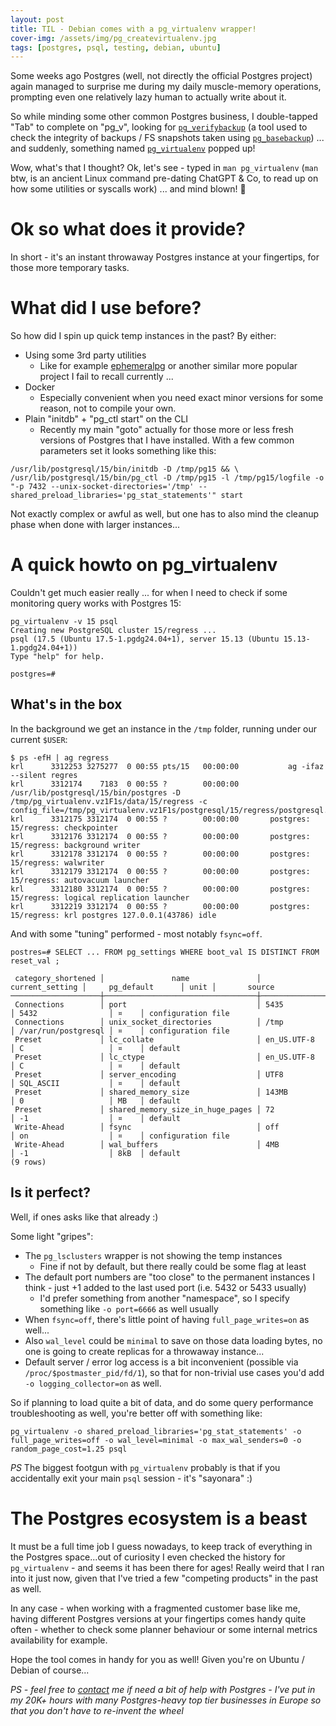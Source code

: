 ```yaml
---
layout: post
title: TIL - Debian comes with a pg_virtualenv wrapper!
cover-img: /assets/img/pg_createvirtualenv.jpg
tags: [postgres, psql, testing, debian, ubuntu]
---
```


Some weeks ago Postgres (well, not directly the official Postgres project) again managed to surprise me during my daily
muscle-memory operations, prompting even one relatively lazy human to actually write about it.

So while minding some other common Postgres business, I double-tapped "Tab" to complete on "pg_v", looking for [`pg_verifybackup`](https://www.postgresql.org/docs/current/app-pgverifybackup.html)
(a tool used to check the integrity of backups / FS snapshots taken using [`pg_basebackup`](https://www.postgresql.org/docs/current/app-pgbasebackup.html)) ...
and suddenly, something named [`pg_virtualenv`](https://manpages.ubuntu.com/manpages/focal/man1/pg_virtualenv.1.html) popped up!

Wow, what's that I thought? Ok, let's see - typed in `man pg_virtualenv` (`man` btw, is an ancient Linux command pre-dating
ChatGPT & Co, to read up on how some utilities or syscalls work) ... and mind blown! 🤯

# Ok so what does it provide? 

In short - it's an instant throwaway Postgres instance at your fingertips, for those more temporary tasks.

# What did I use before?

So how did I spin up quick temp instances in the past? By either:

* Using some 3rd party utilities
  - Like for example [ephemeralpg](https://github.com/eradman/ephemeralpg) or another similar more
    popular project I fail to recall currently ...
* Docker
  - Especially convenient when you need exact minor versions for some reason, not to compile your own.
* Plain "initdb" + "pg_ctl start" on the CLI
  - Recently my main "goto" actually for those more or less fresh versions of Postgres that I have installed. With a few
    common parameters set it looks something like this:

```commandline
/usr/lib/postgresql/15/bin/initdb -D /tmp/pg15 && \
/usr/lib/postgresql/15/bin/pg_ctl -D /tmp/pg15 -l /tmp/pg15/logfile -o "-p 7432 --unix-socket-directories='/tmp' --shared_preload_libraries='pg_stat_statements'" start
```
Not exactly complex or awful as well, but one has to also mind the cleanup phase when done with larger instances... 

# A quick howto on pg_virtualenv

Couldn't get much easier really ... for when I need to check if some monitoring query works with Postgres 15: 

```
pg_virtualenv -v 15 psql
Creating new PostgreSQL cluster 15/regress ...
psql (17.5 (Ubuntu 17.5-1.pgdg24.04+1), server 15.13 (Ubuntu 15.13-1.pgdg24.04+1))
Type "help" for help.

postgres=#
```

## What's in the box

In the background we get an instance in the `/tmp` folder, running under our current `$USER`:

```
$ ps -efH | ag regress
krl      3312253 3275277  0 00:55 pts/15   00:00:00           ag -ifaz --silent regres
krl      3312174    7183  0 00:55 ?        00:00:00     /usr/lib/postgresql/15/bin/postgres -D /tmp/pg_virtualenv.vz1F1s/data/15/regress -c config_file=/tmp/pg_virtualenv.vz1F1s/postgresql/15/regress/postgresql.conf
krl      3312175 3312174  0 00:55 ?        00:00:00       postgres: 15/regress: checkpointer 
krl      3312176 3312174  0 00:55 ?        00:00:00       postgres: 15/regress: background writer 
krl      3312178 3312174  0 00:55 ?        00:00:00       postgres: 15/regress: walwriter 
krl      3312179 3312174  0 00:55 ?        00:00:00       postgres: 15/regress: autovacuum launcher 
krl      3312180 3312174  0 00:55 ?        00:00:00       postgres: 15/regress: logical replication launcher 
krl      3312219 3312174  0 00:55 ?        00:00:00       postgres: 15/regress: krl postgres 127.0.0.1(43786) idle
```

And with some "tuning" performed - most notably `fsync=off`.

```
postres=# SELECT ... FROM pg_settings WHERE boot_val IS DISTINCT FROM reset_val ;

 category_shortened │               name               │ current_setting │     pg_default      │ unit │       source       
────────────────────┼──────────────────────────────────┼─────────────────┼─────────────────────┼──────┼────────────────────
 Connections        │ port                             │ 5435            │ 5432                │ ¤    │ configuration file
 Connections        │ unix_socket_directories          │ /tmp            │ /var/run/postgresql │ ¤    │ configuration file
 Preset             │ lc_collate                       │ en_US.UTF-8     │ C                   │ ¤    │ default
 Preset             │ lc_ctype                         │ en_US.UTF-8     │ C                   │ ¤    │ default
 Preset             │ server_encoding                  │ UTF8            │ SQL_ASCII           │ ¤    │ default
 Preset             │ shared_memory_size               │ 143MB           │ 0                   │ MB   │ default
 Preset             │ shared_memory_size_in_huge_pages │ 72              │ -1                  │ ¤    │ default
 Write-Ahead        │ fsync                            │ off             │ on                  │ ¤    │ configuration file
 Write-Ahead        │ wal_buffers                      │ 4MB             │ -1                  │ 8kB  │ default
(9 rows)

```

## Is it perfect?

Well, if ones asks like that already :)

Some light "gripes":

* The `pg_lsclusters` wrapper is not showing the temp instances
  - Fine if not by default, but there really could be some flag at least 
* The default port numbers are "too close" to the permanent instances I think - just +1 added to the last used port (i.e. 5432 or 5433 usually)
  - I'd prefer something from another "namespace", so I specify something like `-o port=6666` as well usually
* When `fsync=off`, there's little point of having `full_page_writes=on` as well...
* Also `wal_level` could be `minimal` to save on those data loading bytes, no one is going to create replicas for a throwaway instance...
* Default server / error log access is a bit inconvenient (possible via `/proc/$postmaster_pid/fd/1`), so that for
  non-trivial use cases you'd add `-o logging_collector=on` as well.

So if planning to load quite a bit of data, and do some query performance troubleshooting as well, you're better off with something like:
```
pg_virtualenv -o shared_preload_libraries='pg_stat_statements' -o full_page_writes=off -o wal_level=minimal -o max_wal_senders=0 -o random_page_cost=1.25 psql
```

*PS* The biggest footgun with `pg_virtualenv` probably is that if you accidentally exit your main `psql` session - it's "sayonara" :)

# The Postgres ecosystem is a beast

It must be a full time job I guess nowadays, to keep track of everything in the Postgres space...out of curiosity I even checked
the history for `pg_virtualenv` - and seems it has been there for ages! Really weird that I ran into it just now, given
that I've tried a few "competing products" in the past as well.

In any case - when working with a fragmented customer base like me, having different Postgres versions at your fingertips
comes handy quite often - whether to check some planner behaviour or some internal metrics availability for example.

Hope the tool comes in handy for you as well! Given you're on Ubuntu / Debian of course...

*PS - feel free to [contact](https://kmoppel.github.io/aboutme/) me if need a bit of help with Postgres - I've put in my
20K+ hours with many Postgres-heavy top tier businesses in Europe so that you don't have to re-invent the wheel*
